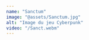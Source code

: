 ```yaml
---
name: "Sanctum"
image: "@assets/Sanctum.jpg"
alt: "Image du jeu Cyberpunk"
video: "/Sanct.webm"
---
```

